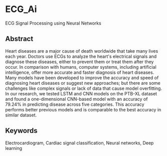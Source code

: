 # ECG_Ai
ECG Signal Processing using Neural Networks

## Abstract
Heart diseases are a major cause of death worldwide that take many lives each year. Doctors use ECGs to analyze the heart's electrical signals and diagnose these diseases, either to prevent them or treat them after they occur. In comparison with humans, computer systems, including artificial intelligence, offer more accurate and faster diagnosis of heart diseases. Many models have been developed to improve the accuracy and speed of diagnosing heart diseases or suggest new approaches; but there are some challenges like complex signals or lack of data that cause model overfitting. In our research, we tested LSTM and CNN models on the PTB-XL dataset and found a one-dimensional CNN-based model with an accuracy of 79.24% in predicting disease across five categories. This accuracy performs better previous models and is comparable to the best accuracy in similar dataset.

## Keywords
Electrocardiogram, Cardiac signal classification, Neural networks, Deep learning

